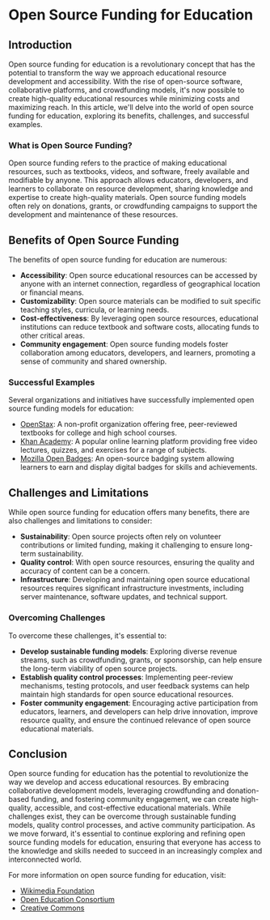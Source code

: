 # Open Source Funding for Education
## Introduction
Open source funding for education is a revolutionary concept that has the potential to transform the way we approach educational resource development and accessibility. With the rise of open-source software, collaborative platforms, and crowdfunding models, it's now possible to create high-quality educational resources while minimizing costs and maximizing reach. In this article, we'll delve into the world of open source funding for education, exploring its benefits, challenges, and successful examples.

### What is Open Source Funding?
Open source funding refers to the practice of making educational resources, such as textbooks, videos, and software, freely available and modifiable by anyone. This approach allows educators, developers, and learners to collaborate on resource development, sharing knowledge and expertise to create high-quality materials. Open source funding models often rely on donations, grants, or crowdfunding campaigns to support the development and maintenance of these resources.

## Benefits of Open Source Funding
The benefits of open source funding for education are numerous:

* **Accessibility**: Open source educational resources can be accessed by anyone with an internet connection, regardless of geographical location or financial means.
* **Customizability**: Open source materials can be modified to suit specific teaching styles, curricula, or learning needs.
* **Cost-effectiveness**: By leveraging open source resources, educational institutions can reduce textbook and software costs, allocating funds to other critical areas.
* **Community engagement**: Open source funding models foster collaboration among educators, developers, and learners, promoting a sense of community and shared ownership.

### Successful Examples
Several organizations and initiatives have successfully implemented open source funding models for education:

* [OpenStax](https://openstax.org/): A non-profit organization offering free, peer-reviewed textbooks for college and high school courses.
* [Khan Academy](https://www.khanacademy.org/): A popular online learning platform providing free video lectures, quizzes, and exercises for a range of subjects.
* [Mozilla Open Badges](https://openbadges.org/): An open-source badging system allowing learners to earn and display digital badges for skills and achievements.

## Challenges and Limitations
While open source funding for education offers many benefits, there are also challenges and limitations to consider:

* **Sustainability**: Open source projects often rely on volunteer contributions or limited funding, making it challenging to ensure long-term sustainability.
* **Quality control**: With open source resources, ensuring the quality and accuracy of content can be a concern.
* **Infrastructure**: Developing and maintaining open source educational resources requires significant infrastructure investments, including server maintenance, software updates, and technical support.

### Overcoming Challenges
To overcome these challenges, it's essential to:

* **Develop sustainable funding models**: Exploring diverse revenue streams, such as crowdfunding, grants, or sponsorship, can help ensure the long-term viability of open source projects.
* **Establish quality control processes**: Implementing peer-review mechanisms, testing protocols, and user feedback systems can help maintain high standards for open source educational resources.
* **Foster community engagement**: Encouraging active participation from educators, learners, and developers can help drive innovation, improve resource quality, and ensure the continued relevance of open source educational materials.

## Conclusion
Open source funding for education has the potential to revolutionize the way we develop and access educational resources. By embracing collaborative development models, leveraging crowdfunding and donation-based funding, and fostering community engagement, we can create high-quality, accessible, and cost-effective educational materials. While challenges exist, they can be overcome through sustainable funding models, quality control processes, and active community participation. As we move forward, it's essential to continue exploring and refining open source funding models for education, ensuring that everyone has access to the knowledge and skills needed to succeed in an increasingly complex and interconnected world.

For more information on open source funding for education, visit:
* [Wikimedia Foundation](https://wikimediafoundation.org/)
* [Open Education Consortium](https://www.oeconsortium.org/)
* [Creative Commons](https://creativecommons.org/)